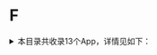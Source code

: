 # F
<details>
<summary>
本目录共收录13个App，详情见如下：
</summary>

- [fitdays](https://github.com/zirawell/Ad-Cleaner/tree/main/Adblock/App/F/fitdays)
- [凤凰秀](https://github.com/zirawell/Ad-Cleaner/tree/main/Adblock/App/F/%E5%87%A4%E5%87%B0%E7%A7%80)
- [分期乐](https://github.com/zirawell/Ad-Cleaner/tree/main/Adblock/App/F/%E5%88%86%E6%9C%9F%E4%B9%90)
- [发现精彩](https://github.com/zirawell/Ad-Cleaner/tree/main/Adblock/App/F/%E5%8F%91%E7%8E%B0%E7%B2%BE%E5%BD%A9)
- [富途牛牛](https://github.com/zirawell/Ad-Cleaner/tree/main/Adblock/App/F/%E5%AF%8C%E9%80%94%E7%89%9B%E7%89%9B)
- [樊登读书](https://github.com/zirawell/Ad-Cleaner/tree/main/Adblock/App/F/%E6%A8%8A%E7%99%BB%E8%AF%BB%E4%B9%A6)
- [番茄小说](https://github.com/zirawell/Ad-Cleaner/tree/main/Adblock/App/F/%E7%95%AA%E8%8C%84%E5%B0%8F%E8%AF%B4)
- [粉笔](https://github.com/zirawell/Ad-Cleaner/tree/main/Adblock/App/F/%E7%B2%89%E7%AC%94)
- [返利网](https://github.com/zirawell/Ad-Cleaner/tree/main/Adblock/App/F/%E8%BF%94%E5%88%A9%E7%BD%91)
- [飞客茶馆](https://github.com/zirawell/Ad-Cleaner/tree/main/Adblock/App/F/%E9%A3%9E%E5%AE%A2%E8%8C%B6%E9%A6%86)
- [飞常准](https://github.com/zirawell/Ad-Cleaner/tree/main/Adblock/App/F/%E9%A3%9E%E5%B8%B8%E5%87%86)
- [飞智游戏厅](https://github.com/zirawell/Ad-Cleaner/tree/main/Adblock/App/F/%E9%A3%9E%E6%99%BA%E6%B8%B8%E6%88%8F%E5%8E%85)
- [飞猪旅行](https://github.com/zirawell/Ad-Cleaner/tree/main/Adblock/App/F/%E9%A3%9E%E7%8C%AA%E6%97%85%E8%A1%8C)

</details>
